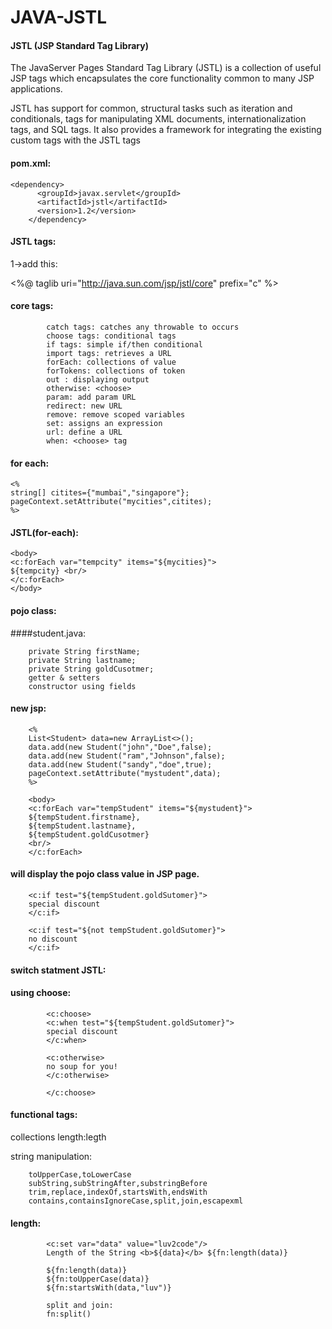 # JAVA-JSTL

#### JSTL (JSP Standard Tag Library)

The JavaServer Pages Standard Tag Library (JSTL) is a collection of useful JSP tags which encapsulates the core functionality common to many JSP applications.

JSTL has support for common, structural tasks such as iteration and conditionals, tags for manipulating XML documents, internationalization tags, and SQL tags. It also provides a framework for integrating the existing custom tags with the JSTL tags


#### pom.xml:

    <dependency>
          <groupId>javax.servlet</groupId>
          <artifactId>jstl</artifactId>
          <version>1.2</version>
        </dependency>
        
        

 #### JSTL tags:

1->add this:

<%@ taglib uri="http://java.sun.com/jsp/jstl/core" prefix="c" %>  



#### core tags:

            catch tags: catches any throwable to occurs
            choose tags: conditional tags
            if tags: simple if/then conditional
            import tags: retrieves a URL
            forEach: collections of value
            forTokens: collections of token
            out : displaying output
            otherwise: <choose>
            param: add param URL
            redirect: new URL
            remove: remove scoped variables
            set: assigns an expression
            url: define a URL
            when: <choose> tag

#### for each:

    <%
    string[] citites={"mumbai","singapore"};
    pageContext.setAttribute("mycities",citites);
    %>

#### JSTL(for-each):

    <body>
    <c:forEach var="tempcity" items="${mycities}">
    ${tempcity} <br/>
    </c:forEach>
    </body>


#### pojo class:

 ####student.java:

        private String firstName;
        private String lastname;
        private String goldCusotmer;
        getter & setters
        constructor using fields

#### new jsp:

        <%
        List<Student> data=new ArrayList<>();
        data.add(new Student("john","Doe",false);
        data.add(new Student("ram","Johnson",false);
        data.add(new Student("sandy","doe",true);
        pageContext.setAttribute("mystudent",data);
        %>

        <body>
        <c:forEach var="tempStudent" items="${mystudent}">
        ${tempStudent.firstname},
        ${tempStudent.lastname},
        ${tempStudent.goldCusotmer}
        <br/>
        </c:forEach>

#### will display the pojo class value in JSP page.

        <c:if test="${tempStudent.goldSutomer}">
        special discount
        </c:if>

        <c:if test="${not tempStudent.goldSutomer}">
        no discount
        </c:if>

#### switch statment JSTL:

#### using choose:

            <c:choose>
            <c:when test="${tempStudent.goldSutomer}">
            special discount
            </c:when>

            <c:otherwise>
            no soup for you!
            </c:otherwise>

            </c:choose>



#### functional tags:

collections length:legth

string manipulation:

        toUpperCase,toLowerCase
        subString,subStringAfter,substringBefore
        trim,replace,indexOf,startsWith,endsWith
        contains,containsIgnoreCase,split,join,escapexml

#### length:

            <c:set var="data" value="luv2code"/>
            Length of the String <b>${data}</b> ${fn:length(data)}

            ${fn:length(data)}
            ${fn:toUpperCase(data)}
            ${fn:startsWith(data,"luv")}

            split and join:
            fn:split()


